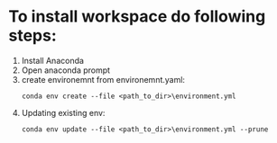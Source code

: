 # To install workspace do following steps:
1. Install Anaconda
2. Open anaconda prompt
3. create environemnt from environemnt.yaml:
    ```
    conda env create --file <path_to_dir>\environment.yml
    ``````
4. Updating existing env:
    ```
    conda env update --file <path_to_dir>\environment.yml --prune
    ```